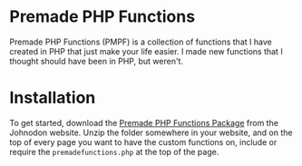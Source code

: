 
# Premade PHP Functions

Premade PHP Functions (PMPF) is a collection of functions that I have created in PHP that just make your life easier. I made new functions that I thought should have been in PHP, but weren't.


# Installation

To get started, download the [Premade PHP Functions Package](https://www.johnodon.com/resources/product.php?id=4&name=pmpf) from the Johnodon website. Unzip the folder somewhere in your website, and on the top of every page you want to have the custom functions on, include or require the `premadefunctions.php` at the top of the page.


<!--stackedit_data:
eyJoaXN0b3J5IjpbLTY5NDg0ODcxNF19
-->